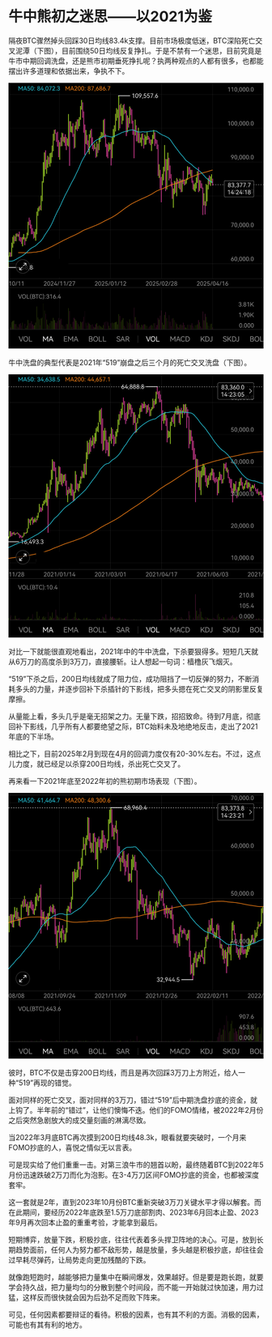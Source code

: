 # 牛中熊初之迷思——以2021为鉴

隔夜BTC骤然掉头回踩30日均线83.4k支撑。目前市场极度低迷，BTC深陷死亡交叉泥潭（下图），目前围绕50日均线反复挣扎。于是不禁有一个迷思，目前究竟是牛市中期回调洗盘，还是熊市初期垂死挣扎呢？执两种观点的人都有很多，也都能摆出许多道理和依据出来，争执不下。

![](2025-04-16-A01.png)

牛中洗盘的典型代表是2021年“519”崩盘之后三个月的死亡交叉洗盘（下图）。

![](2025-04-16-A02.png)

对比一下就能很直观地看出，2021年中的牛中洗盘，下杀要狠得多。短短几天就从6万刀的高度杀到3万刀，直接腰斩。让人想起一句词：樯橹灰飞烟灭。

“519”下杀之后，200日均线就成了阻力位，成功阻挡了一切反弹的努力，不断消耗多头的力量，并逐步回补下杀插针的下影线，把多头摁在死亡交叉的阴影里反复摩擦。

从量能上看，多头几乎是毫无招架之力。无量下跌，招招致命。待到7月底，彻底回补下影线，几乎所有人都要绝望之际，BTC始料未及地绝地反击，走出了2021年底的下半场。

相比之下，目前2025年2月到现在4月的回调力度仅有20-30%左右。不过，这点儿力度，就已经足以杀穿200日均线，杀出死亡交叉了。

再来看一下2021年底至2022年初的熊初期市场表现（下图）。

![](2025-04-16-A03.png)

彼时，BTC不仅是击穿200日均线，而且是再次回踩3万刀上方附近，给人一种“519”再现的错觉。

面对同样的死亡交叉，面对同样的3万刀，错过“519”后中期洗盘抄底的资金，就上钩了。半年前的“错过”，让他们懊悔不迭。他们的FOMO情绪，被2022年2月份之后突然急剧放大的成交量刻画的淋漓尽致。

当2022年3月底BTC再次摸到200日均线48.3k，眼看就要突破时，一个月来FOMO抄底的人，喜悦之情似无以言表。

可是现实给了他们重重一击。对第三浪牛市的翘首以盼，最终随着BTC到2022年5月份迅速跌破2万刀而化为泡影。在3-4万刀区间FOMO抄底的资金，也都被深度套牢。

这一套就是2年，直到2023年10月份BTC重新突破3万刀关键水平才得以解套。而在此期间，要经历2022年底跌至1.5万刀底部割肉、2023年6月回本止盈、2023年9月再次回本止盈的重重考验，才能拿到最后。

短期博弈，放量下跌，积极抄底，往往代表着多头捍卫阵地的决心。可是，放到长期趋势面前，任何人为努力都不敌形势，越是放量，多头越是积极抄底，却往往会过早耗尽弹药，让局势走向更加残酷的下跌。

就像跑短跑时，越能够把力量集中在瞬间爆发，效果越好。但是要是跑长跑，就要学会持久战，把力量均匀的分散到整个时间段，而不能一开始就过快加速，用力过猛，这样反而很快就会因为后劲不足而败下阵来。

可见，任何因素都要辩证的看待。积极的因素，也有其不利的方面。消极的因素，可能也有其有利的地方。
